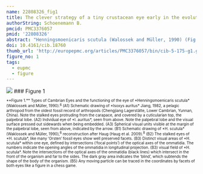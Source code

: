 ```yaml
---
name: 22808326_fig1
title: The clever strategy of a tiny crustacean eye early in the evolution of vision.
authorString: Schoenemann B.
pmcid: PMC3376057
pmid: '22808326'
abstract: "Henningsmoenicaris scutula (Walossek and Müller, 1990) (Fig.\_1) is a tiny representative of Crustacea, systematically standing close to the stemline. It is found in stinkstone ('Orsten') nodules from the Alum Shale, where a rich fauna of small organisms is excellently preserved. Three dimensional morphology is retained by phosphatisation, which exhibits the finest details, such as cuticular structures, fine appendages and especially the morphology of the compound eyes. The stalked eyes of H. scutula investigated here were equipped with a differentiated visual surface with four different areas of vision. The most intriguing is a field of view oriented laterally to the contralateral side of each eye, so that the fields of view of both compound eyes intersect, and give information about any object moving within the vicinity. Due to this, although, for various reasons this compound eye probably was not able to form a proper image, it was able to perceive tiny prey within a wide visual field, in the same way that the movement of figures can be traced in a chess game. This can be considered as a highly sophisticated visual system that developed early in the history of reported eye evolution, as this compound eye is almost exactly half a billion years old."
doi: 10.4161/cib.18760
thumb_url: 'http://europepmc.org/articles/PMC3376057/bin/cib-5-175-g1.gif'
figure_no: 1
tags:
  - eupmc
  - figure
---
```

<img src='http://europepmc.org/articles/PMC3376057/bin/cib-5-175-g1.jpg' style='max-height: 300px'>
### Figure 1
<p style='font-size: 10px;'>**Figure&nbsp;1.** Types of Cambrian Eyes and the functioning of the eye of *Henningsmoenicaris scutula* (Waklossek and Müller, 1990).<xref ref-type="bibr" rid="R6"><sup>6</sup></xref> (A1) Schematic drawing of *Isoxys auritus* Jiang, 1982, a pelagic arthropod from the oldest fossil record of arthropods (Chengjiang Lagerstätte, Lower Cambrian, Yunnan, China). Note the stalked eyes protruding from the carapace, and covered by a cuticularian top, the palpebral lobe. (A2) Indvidual eye of *I. auritus*, seen from above. Note the palpebral lobe and the visual surface pressed out sidewards when being embedded. (A3) Spherical visual units visible at the margin of the palpebral lobe, seen from above, indicated by the arrow. (B1) Schematic drawing of *H. scutula* (Waklossek and Müller, 1990),<xref ref-type="bibr" rid="R6"><sup>6</sup></xref> reconstruction after Haug (Haug et al. 2009).<xref ref-type="bibr" rid="R8"><sup>8</sup></xref> (B2) The stalked eyes of *H. scutula*, like many ‘Orsten’ fossil eyes show well preserved facets. (B3) Distinct visual areas of *H. scutula* within one eye, defined by intersections (‘focal points’) of the optical axes of the ommatidia. The numbers indicate the opening angles of the ommatidia in longitudinal projection. (B3) visual field of *H. scutula*. Note the intersections of the optical axes of the ommatidia (black lines) which intersect in the front of the organism and far to the sides. The dark gray area indicates the ‘blind’, which subtends the shape of the body of the organism. (B5) Any moving particle can be traced in the coordinates by facets of both eyes like a figure in a chess game.</p>